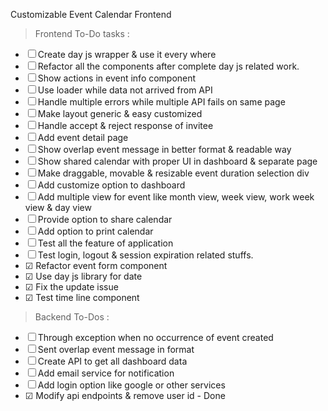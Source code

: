 Customizable Event Calendar Frontend

> Frontend To-Do tasks :

- &#9744; Create day js wrapper & use it every where
- &#9744; Refactor all the components after complete day js related work.
- &#9744; Show actions in event info component
- &#9744; Use loader while data not arrived from API
- &#9744; Handle multiple errors while multiple API fails on same page
- &#9744; Make layout generic & easy customized
- &#9744; Handle accept & reject response of invitee
- &#9744; Add event detail page
- &#9744; Show overlap event message in better format & readable way
- &#9744; Show shared calendar with proper UI in dashboard & separate page
- &#9744; Make draggable, movable & resizable event duration selection div
- &#9744; Add customize option to dashboard
- &#9744; Add multiple view for event like month view, week view, work week view & day view
- &#9744; Provide option to share calendar
- &#9744; Add option to print calendar
- &#9744; Test all the feature of application
- &#9744; Test login, logout & session expiration related stuffs.
- &#9745; Refactor event form component
- &#9745; Use day js library for date
- &#9745; Fix the update issue
- &#9745; Test time line component

> Backend To-Dos :

- &#9744; Through exception when no occurrence of event created
- &#9744; Sent overlap event message in format 
- &#9744; Create API to get all dashboard data 
- &#9744; Add email service for notification
- &#9744; Add login option like google or other services
- &#9745; Modify api endpoints & remove user id - Done
